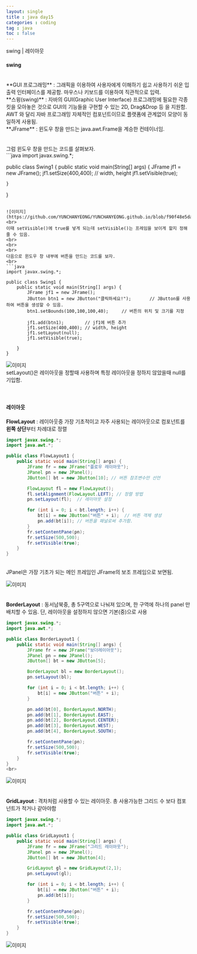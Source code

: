 ```yaml
---
layout: single
title : java day15
categories : coding
tag : java
toc : false
---
```


swing | 레이아웃


#### swing
<br>
**GUI 프로그래밍** : 그래픽을 이용하여 사용자에게 이해하기 쉽고 사용하기 쉬운 입출력 인터페이스를 제공함. 마우스나 키보드를 이용하여 직관적으로 입력.
<br>
**스윙(swing)** : 자바의 GUI(Graphic User Interface) 프로그래밍에 필요한 각종 킷을 모아놓은 것으로 GUI의 기능들을 구현할 수 있는 2D, Drag&Drop 등 을 지원함. AWT 와 달리 자바 프로그래밍 자체적인 컴포넌트이므로 플랫폼에 관계없이 모양이 동일하게 사용됨.
<br>
**JFrame** : 윈도우 창을 만드는  java.awt.Frame을 계승한 컨테이너임.
<br>
<br>
<br>
그럼 윈도우 창을 만드는 코드를 살펴보자.
<br>
```java
import javax.swing.*;

public class Swing1 {
    public static void main(String[] args) {
        JFrame jf1 = new JFrame();
        jf1.setSize(400,400); // width, height
        jf1.setVisible(true);

    }
}
```

![이미지](https://github.com/YUNCHANYEONG/YUNCHANYEONG.github.io/blob/f90f48e5da8a7f5d6c67f511c503c30185de613d/assets/images/coding_img/swing1.JPG)
<br>
이때 setVisible()에 true를 넣게 되는데 setVisible()는 프레임을 보이게 할지 정해줄 수 있음.
<br>
<br>
<br>
다음으로 윈도우 창 내부에 버튼을 만드는 코드를 보자.
<br>
```java
import javax.swing.*;

public class Swing1 {
    public static void main(String[] args) {
        JFrame jf1 = new JFrame();
        JButton btn1 = new JButton("클릭하세요!");       // JButton를 사용하여 버튼을 생성할 수 있음.
        btn1.setBounds(100,100,100,40);     // 버튼의 위치 및 크기를 지정

        jf1.add(btn1);        // jf1에 버튼 추가
        jf1.setSize(400,400); // width, height
        jf1.setLayout(null);
        jf1.setVisible(true);

    }
}
```

![이미지](https://github.com/YUNCHANYEONG/YUNCHANYEONG.github.io/blob/f90f48e5da8a7f5d6c67f511c503c30185de613d/assets/images/coding_img/swing2.JPG)
<br>
setLayout()은 레이아웃을 정할때 사용하며 특정 레이아웃을 정하지 않았을때 null를 기입함.
<br>
<br>
<br>
#### 레이아웃

**FlowLayout** : 레이아웃중 가장 기초적이고 자주 사용되는 레이아웃으로 컴포넌트를 **왼쪽 상단**부터 차례대로 정렬
<br>
```java
import javax.swing.*;
import java.awt.*;

public class FlowLayout1 {
    public static void main(String[] args) {
        JFrame fr = new JFrame("플로우 레이아웃");
        JPanel pn = new JPanel();
        JButton[] bt = new JButton[10]; // 버튼 참조변수만 선언

        FlowLayout fl = new FlowLayout();
        fl.setAlignment(FlowLayout.LEFT); // 정렬 방법
        pn.setLayout(fl);  // 레이아웃 설정

        for (int i = 0; i < bt.length; i++) {
            bt[i] = new JButton("버튼" + i);  // 버튼 객체 생성
            pn.add(bt[i]); // 버튼을 패널로써 추가함.
        }
        fr.setContentPane(pn);
        fr.setSize(500,500);
        fr.setVisible(true);
    }
}

```
<br>
JPanel은 가장 기초가 되는 메인 프레임인 JFrame의 보조 프레임으로 보면됨. 

![이미지](https://github.com/YUNCHANYEONG/YUNCHANYEONG.github.io/blob/f90f48e5da8a7f5d6c67f511c503c30185de613d/assets/images/coding_img/swing3.JPG)
<br>
<br>
<br>
**BorderLayout** : 동서남북중, 총 5구역으로 나눠져 있으며, 한 구역에 하나의 panel 만 배치할 수 있음. 단, 레이아웃을 설정하지 않으면 기본(중)으로 사용
<br>
```java
import javax.swing.*;
import java.awt.*;

public class BorderLayout1 {
    public static void main(String[] args) {
        JFrame fr = new JFrame("보더레이아웃");
        JPanel pn = new JPanel();
        JButton[] bt = new JButton[5];

        BorderLayout bl = new BorderLayout();
        pn.setLayout(bl);

        for (int i = 0; i < bt.length; i++) {
            bt[i] = new JButton("버튼" + i);
        }

        pn.add(bt[0], BorderLayout.NORTH);
        pn.add(bt[1], BorderLayout.EAST);
        pn.add(bt[2], BorderLayout.CENTER);
        pn.add(bt[3], BorderLayout.WEST);
        pn.add(bt[4], BorderLayout.SOUTH);

        fr.setContentPane(pn);
        fr.setSize(500,500);
        fr.setVisible(true);
    }
}
<br>
```

![이미지](https://github.com/YUNCHANYEONG/YUNCHANYEONG.github.io/blob/f90f48e5da8a7f5d6c67f511c503c30185de613d/assets/images/coding_img/swing4.JPG)
<br>
<br>
<br>
**GridLayout** : 격차처럼 사용할 수 있는 레이아웃.  총 사용가능한 그리드 수 보다 컴포넌트가 적거나 같아야함
<br>
```java
import javax.swing.*;
import java.awt.*;

public class GridLayout1 {
    public static void main(String[] args) {
        JFrame fr = new JFrame("그리드 레이아웃");
        JPanel pn = new JPanel();
        JButton[] bt = new JButton[4];

        GridLayout gl = new GridLayout(2,1);
        pn.setLayout(gl);

        for (int i = 0; i < bt.length; i++) {
            bt[i] = new JButton("버튼" + i);
            pn.add(bt[i]);
        }

        fr.setContentPane(pn);
        fr.setSize(500,500);
        fr.setVisible(true);
    }
}
```

![이미지](https://github.com/YUNCHANYEONG/YUNCHANYEONG.github.io/blob/f90f48e5da8a7f5d6c67f511c503c30185de613d/assets/images/coding_img/swing5.JPG)
<br>
<br>
